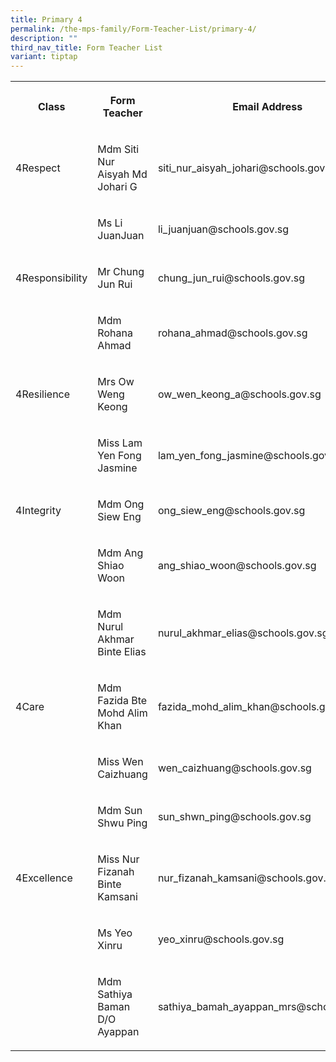 ```yaml
---
title: Primary 4
permalink: /the-mps-family/Form-Teacher-List/primary-4/
description: ""
third_nav_title: Form Teacher List
variant: tiptap
---
```

<table><tbody><tr><th rowspan="1" colspan="1"><p>Class</p></th><th rowspan="1" colspan="1"><p>Form Teacher</p></th><th rowspan="1" colspan="1"><p>Email Address</p></th></tr><tr><td rowspan="1" colspan="1"><p>4Respect</p></td><td rowspan="1" colspan="1"><p>Mdm Siti Nur Aisyah Md Johari G</p></td><td rowspan="1" colspan="1"><p>siti_nur_aisyah_johari@schools.gov.sg</p></td></tr><tr><td rowspan="1" colspan="1"><p></p></td><td rowspan="1" colspan="1"><p>Ms Li JuanJuan</p></td><td rowspan="1" colspan="1"><p>li_juanjuan@schools.gov.sg</p></td></tr><tr><td rowspan="1" colspan="1"><p>4Responsibility</p></td><td rowspan="1" colspan="1"><p>Mr Chung Jun Rui</p></td><td rowspan="1" colspan="1"><p>chung_jun_rui@schools.gov.sg</p></td></tr><tr><td rowspan="1" colspan="1"><p></p></td><td rowspan="1" colspan="1"><p>Mdm Rohana Ahmad</p></td><td rowspan="1" colspan="1"><p>rohana_ahmad@schools.gov.sg</p></td></tr><tr><td rowspan="1" colspan="1"><p>4Resilience</p></td><td rowspan="1" colspan="1"><p>Mrs Ow Weng Keong</p></td><td rowspan="1" colspan="1"><p>ow_wen_keong_a@schools.gov.sg</p></td></tr><tr><td rowspan="1" colspan="1"><p></p></td><td rowspan="1" colspan="1"><p>Miss Lam Yen Fong Jasmine</p></td><td rowspan="1" colspan="1"><p>lam_yen_fong_jasmine@schools.gov.sg</p></td></tr><tr><td rowspan="1" colspan="1"><p>4Integrity</p></td><td rowspan="1" colspan="1"><p>Mdm Ong Siew Eng</p></td><td rowspan="1" colspan="1"><p>ong_siew_eng@schools.gov.sg</p></td></tr><tr><td rowspan="1" colspan="1"><p></p></td><td rowspan="1" colspan="1"><p>Mdm Ang Shiao Woon</p></td><td rowspan="1" colspan="1"><p>ang_shiao_woon@schools.gov.sg</p></td></tr><tr><td rowspan="1" colspan="1"><p></p></td><td rowspan="1" colspan="1"><p>Mdm Nurul Akhmar Binte Elias</p></td><td rowspan="1" colspan="1"><p>nurul_akhmar_elias@schools.gov.sg</p></td></tr><tr><td rowspan="1" colspan="1"><p>4Care</p></td><td rowspan="1" colspan="1"><p>Mdm Fazida Bte Mohd Alim Khan</p></td><td rowspan="1" colspan="1"><p>fazida_mohd_alim_khan@schools.gov.sg</p></td></tr><tr><td rowspan="1" colspan="1"><p></p></td><td rowspan="1" colspan="1"><p>Miss Wen Caizhuang</p></td><td rowspan="1" colspan="1"><p>wen_caizhuang@schools.gov.sg</p></td></tr><tr><td rowspan="1" colspan="1"><p></p></td><td rowspan="1" colspan="1"><p>Mdm Sun Shwu Ping</p></td><td rowspan="1" colspan="1"><p>sun_shwn_ping@schools.gov.sg</p></td></tr><tr><td rowspan="1" colspan="1"><p>4Excellence</p></td><td rowspan="1" colspan="1"><p>Miss Nur Fizanah Binte Kamsani</p></td><td rowspan="1" colspan="1"><p>nur_fizanah_kamsani@schools.gov.sg</p></td></tr><tr><td rowspan="1" colspan="1"><p></p></td><td rowspan="1" colspan="1"><p>Ms Yeo Xinru</p></td><td rowspan="1" colspan="1"><p>yeo_xinru@schools.gov.sg</p></td></tr><tr><td rowspan="1" colspan="1"><p></p></td><td rowspan="1" colspan="1"><p>Mdm Sathiya Baman D/O Ayappan</p></td><td rowspan="1" colspan="1"><p>sathiya_bamah_ayappan_mrs@schools.gov.sg</p></td></tr></tbody></table><p></p>